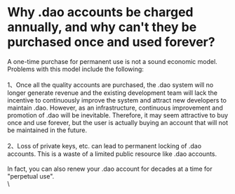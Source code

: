 # Why .dao accounts be charged annually, and why can't they be purchased once and used forever?

A one-time purchase for permanent use is not a sound economic model. Problems with this model include the following:\
\
1、Once all the quality accounts are purchased, the .dao system will no longer generate revenue and the existing development team will lack the incentive to continuously improve the system and attract new developers to maintain .dao. However, as an infrastructure, continuous improvement and promotion of .dao will be inevitable. Therefore, it may seem attractive to buy once and use forever, but the user is actually buying an account that will not be maintained in the future.\
\
2、Loss of private keys, etc. can lead to permanent locking of .dao accounts. This is a waste of a limited public resource like .dao accounts.\
\
In fact, you can also renew your .dao account for decades at a time for "perpetual use".\
\
